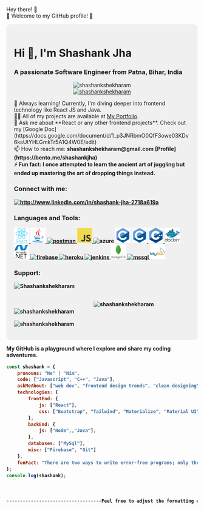 Hey there! 👋  
🌟 Welcome to my GitHub profile! 🌟
<div style="background-color: #f0f0f0; padding: 20px; border-radius: 10px;">

  <h1 align="left">Hi 👋, I'm Shashank Jha</h1>
  <h3 align="left">A passionate Software Engineer from Patna, Bihar, India</h3>

  <div align="center">
    <img src="https://komarev.com/ghpvc/?username=shashankshekharam&label=Profile%20views&color=0e75b6&style=flat" alt="shashankshekharam" />
  </div>

  <div align="center">
    <a href="https://github.com/ryo-ma/github-profile-trophy">
      <img src="https://github-profile-trophy.vercel.app/?username=shashankshekharam" alt="shashankshekharam" />
    </a>
  </div>

  <p align="left">
    🌱 Always learning! Currently, I'm diving deeper into frontend technology like React JS and Java.
    <br>
    👨‍💻 All of my projects are available at <a href="https://shashankshekharam.github.io/ShashankJha.github.io/">My Portfolio</a>.
    <br>
    💬 Ask me about **React or any other frontend projects**. Check out my [Google Doc](https://docs.google.com/document/d/1_p3JNRbmO0QfF3owe03KDv6ksUtYHLGmkTr5A1Q4W0E/edit)
    <br>
    📫 How to reach me: <strong>shashankshekharam@gmail.com</strong> <Strong> [Profile](https://bento.me/shashankjha) </>
    <br>
    ⚡ Fun fact: I once attempted to learn the ancient art of juggling but ended up mastering the art of dropping things instead.
  </p>

  <h3 align="left">Connect with me:</h3>
  <p align="left">
    <a href="https://linkedin.com/in/http://www.linkedin.com/in/shashank-jha-2718a619a" target="blank">
      <img src="https://raw.githubusercontent.com/rahuldkjain/github-profile-readme-generator/master/src/images/icons/Social/linked-in-alt.svg" alt="http://www.linkedin.com/in/shashank-jha-2718a619a" height="30" width="40" />
    </a>
  </p>

  <h3 align="left">Languages and Tools:</h3>
  <p align="left">
      
  <a href="https://reactjs.org/" target="_blank" rel="noreferrer"> 
    <img src="https://raw.githubusercontent.com/devicons/devicon/master/icons/react/react-original-wordmark.svg" alt="react" width="40" height="40"/> 
  </a>
      <a href="https://www.java.com" target="_blank" rel="noreferrer"> 
    <img src="https://raw.githubusercontent.com/devicons/devicon/master/icons/java/java-original.svg" alt="java" width="40" height="40"/> 
  </a> 
  <a href="https://postman.com" target="_blank" rel="noreferrer"> 
    <img src="https://www.vectorlogo.zone/logos/getpostman/getpostman-icon.svg" alt="postman" width="40" height="40"/> 
  </a> 
  <a href="https://developer.mozilla.org/en-US/docs/Web/JavaScript" target="_blank" rel="noreferrer"> 
    <img src="https://raw.githubusercontent.com/devicons/devicon/master/icons/javascript/javascript-original.svg" alt="javascript" width="40" height="40"/> 
  </a> 
    <img src="https://www.vectorlogo.zone/logos/microsoft_azure/microsoft_azure-icon.svg" alt="azure" width="40" height="40"/>
    <img src="https://raw.githubusercontent.com/devicons/devicon/master/icons/c/c-original.svg" alt="c" width="40" height="40"/>
      <a href="https://www.cprogramming.com/" target="_blank" rel="noreferrer"> 
    <img src="https://raw.githubusercontent.com/devicons/devicon/master/icons/c/c-original.svg" alt="c" width="40" height="40"/> 
  </a> 
  <a href="https://www.w3schools.com/cpp/" target="_blank" rel="noreferrer"> 
    <img src="https://raw.githubusercontent.com/devicons/devicon/master/icons/cplusplus/cplusplus-original.svg" alt="cplusplus" width="40" height="40"/> 
  </a> 
  <a href="https://www.docker.com/" target="_blank" rel="noreferrer"> 
    <img src="https://raw.githubusercontent.com/devicons/devicon/master/icons/docker/docker-original-wordmark.svg" alt="docker" width="40" height="40"/> 
  </a> 
  <a href="https://dotnet.microsoft.com/" target="_blank" rel="noreferrer"> 
    <img src="https://raw.githubusercontent.com/devicons/devicon/master/icons/dot-net/dot-net-original-wordmark.svg" alt="dotnet" width="40" height="40"/> 
  </a> 
  <a href="https://firebase.google.com/" target="_blank" rel="noreferrer"> 
    <img src="https://www.vectorlogo.zone/logos/firebase/firebase-icon.svg" alt="firebase" width="40" height="40"/> 
  </a> 
  <a href="https://heroku.com" target="_blank" rel="noreferrer"> 
    <img src="https://www.vectorlogo.zone/logos/heroku/heroku-icon.svg" alt="heroku" width="40" height="40"/> 
  </a> 
  
  <a href="https://www.jenkins.io" target="_blank" rel="noreferrer"> 
    <img src="https://www.vectorlogo.zone/logos/jenkins/jenkins-icon.svg" alt="jenkins" width="40" height="40"/> 
  </a> 
 
  <a href="https://www.mongodb.com/" target="_blank" rel="noreferrer"> 
    <img src="https://raw.githubusercontent.com/devicons/devicon/master/icons/mongodb/mongodb-original-wordmark.svg" alt="mongodb" width="40" height="40"/> 
  </a> 
  <a href="https://www.microsoft.com/en-us/sql-server" target="_blank" rel="noreferrer"> 
    <img src="https://www.svgrepo.com/show/303229/microsoft-sql-server-logo.svg" alt="mssql" width="40" height="40"/> 
  </a> 
  <a href="https://www.mysql.com/" target="_blank" rel="noreferrer"> 
    <img src="https://raw.githubusercontent.com/devicons/devicon/master/icons/mysql/mysql-original-wordmark.svg" alt="mysql" width="40" height="40"/> 
  </a> 
 
  
</p>
    <!-- Add more icons here -->
  </p>

  <h3 align="left">Support:</h3>
  <p>
    <a href="https://www.buymeacoffee.com/ Shashankshekharam">
      <img align="left" src="https://cdn.buymeacoffee.com/buttons/v2/default-yellow.png" height="50" width="210" alt="Shashankshekharam" />
    </a>
  </p>
  <br><br>

  <p>
    <img align="left" src="https://github-readme-stats.vercel.app/api/top-langs?username=shashankshekharam&show_icons=true&locale=en&layout=compact" alt="shashankshekharam" />
  </p>

  <p>&nbsp;<img align="center" src="https://github-readme-stats.vercel.app/api?username=shashankshekharam&show_icons=true&locale=en" alt="shashankshekharam" /></p>

  <p>
    <img align="center" src="https://github-readme-streak-stats.herokuapp.com/?user=shashankshekharam&" alt="shashankshekharam" />
  </p>

</div>

My GitHub is a playground where I explore and share my coding adventures.

```javascript
const shashank = {
    pronouns: "He" | "Him",
    code: ["Javascript", "C++", "Java"],
    askMeAbout: ["web dev", "frontend design trends", "clean designing"],
    technologies: {
        frontEnd: {
            js: ["React"],
            css: ["Bootstrap", "Tailwind", "Materialize", "Material UI", "UIkit"]
        },
        backEnd: {
            js: ["Node",,"Java"],
        },
        databases: ["MySql"],
        misc: ["Firebase", "Git"]
    },
    funFact: "There are two ways to write error-free programs; only the third one works"
};
console.log(shashank);



-----------------------------------Feel free to adjust the formatting or add more details as needed!----


